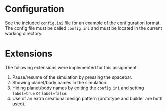 # Configuration

See the included `config.ini` file for an example of the configuration format.
The config file must be called `config.ini` and must be located in the current working directory.

# Extensions

The following extensions were implemented for this assignment

1. Pause/resume of the simulation by pressing the spacebar.
2. Showing planet/body names in the simulation.
3. Hiding planet/body names by editing the `config.ini` and setting `label=true` or `label=false`.
4. Use of an extra creational design pattern (prototype and builder are both used).
